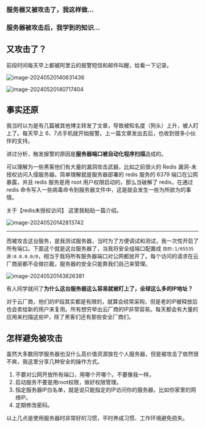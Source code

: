 ### 服务器又被攻击了，我这样做...


### 服务器被攻击后，我学到的知识...






## 又攻击了？

前段时间每天早上都被阿里云的报警短信和邮件叫醒，给看一下记录。

![image-20240520140631436](https://javapub-common-oss.oss-cn-beijing.aliyuncs.com/javapub/202405201406101.png)

![image-20240520140717404](https://javapub-common-oss.oss-cn-beijing.aliyuncs.com/javapub/202405201407293.png)



## 事实还原

我当时以为是有几篇被其他博主转发了文章，导致被知名度（狗头）上升，被人盯上了。每天早上 6、7点手机就开始报警。上一篇文章发出去后，也收到很多小伙伴的支持。



进过分析，触发报警的原因是**服务器端口被自动化程序扫描**造成的。

可以理解为一些黑客他们有大量的漏洞攻击武器，比如之前很火的 Redis 漏洞-未授权访问入侵服务器。简单理解就是服务器部署的 redis 服务的 6379 端口在公网暴露，并且 redis 服务是用 root 用户权限启动的，那么当破解了 redis，在通过 redis 命令写入一些病毒命令到服务器文件中，这是就会发生一些为所欲为的事情。

关于【redis未授权访问】 这里我粘贴一篇介绍。

![image-20240520142813742](https://javapub-common-oss.oss-cn-beijing.aliyuncs.com/javapub/202405201428650.png)

---

而被攻击这台服务，是我测试服务器，当时为了方便调试和测试，我一次性开启了所有端口。下面这个就是这台服务器了，当我将安全组端口配置成 `目的:1/65535 源:0.0.0.0/0`，相当于我将所有服务器端口对公网都放开了。每个访问的请求在云厂商层都不会做拦截，服务器的安全只能靠我们自己来管理。

![image-20240520143826381](https://javapub-common-oss.oss-cn-beijing.aliyuncs.com/javapub/202405201438787.png)

有人同学就问了**为什么这台服务器这么容易就被盯上了，全球这么多的IP地址？**

对于云厂商，他们的IP段其实都是有限的，就算会经常采购，但是老的IP被释放后也会卖给新的用户来复用。所有想穷举出云厂商的IP非常容易。每天都会有大量的应用来扫描这些IP，除了黑客们还有那些安全厂商们。

## 怎样避免被攻击

虽然大多数同学服务器也没什么高价值资源放在个人服务器，但是被攻击了依然很不爽，我这里分享几种安全的操作方式。

1. 不要对公网开放所有端口，用哪个开哪个。不要像我一样。
2. 启动服务不要是用root权限，做好权限管理。
3. 指定服务器IP白名单，就是说只能指定的IP访问你的服务器，比如你家里的网络IP。
4. 定期修改密码。

以上几点是使用服务器时非常好的习惯，平时养成习惯、工作环境避免损失。




